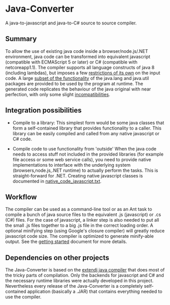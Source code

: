 # Java-Converter

A java-to-javascript and java-to-C# source to source compiler.

## Summary

To allow the use of existing java code inside a browser/node.js/.NET environment,
java code can be transformed into equivalent javascript 
(compatible with ECMAScript 5 or later) or C# (compatible with netcoreapp1.1).
The compiler supports all language constructs of java 8 (including lambdas), but 
imposes a few [restrictions of its own](doc/restrictions.txt) on the input code.
A large [subset of the functionality](doc/libraries.txt) of the java.lang and java.util
packages are provided to be used by the program at runtime. 
The generated code replicates the behaviour of the java original with near perfection,
with only some slight [incompatibilities](doc/incompatibilities.txt).

## Integration possibilities

* Compile to a library:
This simplest form would be some java classes that form a self-contained library that
provides functionality to a caller. This library can be easily compiled and called from 
any native javascript or C# code. 

* Compile code to use functionality from 'outside'
When the java code needs to access stuff not included in the provided libraries (for example
file access or some web service calls), you need to provide native implementations to
interface with the underlying system (browsers,node.js,.NET runtime) to actually perform the
tasks. This is straight-forward for .NET. Creating native javascript classes is documented in
[native_code_javascript.txt](doc/native_code_javascript.txt).

## Workflow

The compiler can be used as a command-line tool or as an Ant task to compile a bunch of java source files
to the equivalent .js (javascript) or .cs (C#) files. For the case of javascript, a linker
step is also needed to put all the small .js files together to a big .js file in the correct loading order.
A optional minifying step (using Google's closure compiler) will greatly reduce javascript code size. 
The compiler is optimized to generate minify-able output. 
See the [getting started](doc/getting_started.txt) document for more details.


## Dependencies on other projects

The Java-Converter is based on the [extendj java compiler](https://extendj.org/) that does most of the
tricky parts of compilation. Only the backends for javascript and C# and the necessary runtime libraries 
were actually developed in this project.
Nevertheless every release of the Java-Converter is a completely self-contained application
(basically a .JAR) that contains everything needed to use the compiler.
